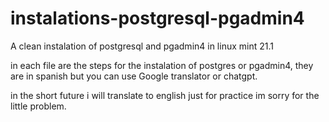 # instalations-postgresql-pgadmin4
A clean instalation of postgresql and pgadmin4 in linux mint 21.1

in each file are the steps for the instalation of postgres or pgadmin4, they are in spanish but you can use Google translator or chatgpt.

in the short future i will translate to english just for practice im sorry for the little problem. 

